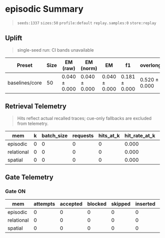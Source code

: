 # episodic Summary

> `seeds:1337` `sizes:50` `profile:default` `replay.samples:0` `store:replay`

## Uplift
> single-seed run: CI bands unavailable

| Preset | Size | EM (raw) | <span title="Normalized exact match (lowercase, no punctuation or articles)">EM (norm)</span> | EM | f1 | overlong | format_violation | generated_tokens | input_tokens | latency_ms_mean | refusal_rate | rss_mb | store_size | time_ms_per_100 | total_tokens | ⚠️ |
|---|---|---|---|---|---|---|---|---|---|---|---|---|---|---|---|---|
| baselines/core | 50 | 0.040 ± 0.000 | 0.040 ± 0.000 | 0.040 ± 0.000 | 0.181 ± 0.000 | 0.520 ± 0.000 | 0.840 ± 0.000 | 294.000 ± 0.000 | 2769.000 ± 0.000 | 163.372 ± 0.000 | 0.000 ± 0.000 | 1692.621 ± 0.000 | 0.000 ± 0.000 | 266.732 ± 0.000 | 3063.000 ± 0.000 |  |

## Retrieval Telemetry

> Hits reflect actual recalled traces; cue-only fallbacks are excluded from telemetry.

| mem | k | batch_size | requests | hits_at_k | hit_rate_at_k | tokens_returned | avg_latency_ms |
|---|---|---|---|---|---|---|---|
| episodic | 0 | 0 | 0 | 0 | 0.000 | 0 | 0.000 |
| relational | 0 | 0 | 0 | 0 | 0.000 | 0 | 0.000 |
| spatial | 0 | 0 | 0 | 0 | 0.000 | 0 | 0.000 |

## Gate Telemetry
### Gate ON
| mem | attempts | accepted | blocked | skipped | inserted | aggregated | routed_to_episodic | blocked_new_edges |
|---|---|---|---|---|---|---|---|---|
| episodic | 0 | 0 | 0 | 0 | 0 | 0 | 0 | 0 |
| relational | 0 | 0 | 0 | 0 | 0 | 0 | 0 | 0 |
| spatial | 0 | 0 | 0 | 0 | 0 | 0 | 0 | 0 |
